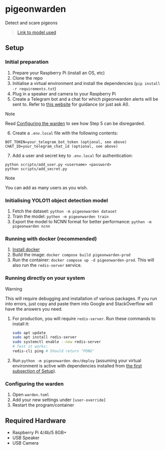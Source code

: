 # pigeonwarden

Detect and scare pigeons

> [Link to model used](https://app.roboflow.com/tomasprojects/pigeon-myna-negchicken/1)

## Setup

### Initial preparation

1. Prepare your Raspberry Pi (install an OS, etc)
2. Clone the repo
3. Initialise a virtual environment and install the dependencies (`pip install -r requirements.txt`)
4. Plug in a speaker and camera to your Raspberry Pi
5. Create a Telegram bot and a chat for which pigeonwarden alerts will be sent to. Refer to [this website](https://core.telegram.org/bots/api) for guidance (or just ask AI).
> [!NOTE]
> Read [Configuring the warden](#configuring-the-warden) to see how Step 5 can be disregarded.
6. Create a `.env.local` file with the following contents:

```
BOT_TOKEN=your_telegram_bot_token (optional, see above)
CHAT_ID=your_telegram_chat_id (optional, see above)
```

7. Add a user and secret key to `.env.local` for authentication:

```
python scripts/add_user.py <username> <password>
python scripts/add_secret.py
```

> [!NOTE]
> You can add as many users as you wish.

### Initialising YOLO11 object detection model

1. Fetch the dataset: `python -m pigeonwarden dataset`
2. Train the model: `python -m pigeonwarden train`
3. Export the model to NCNN format for better performance: `python -m pigeonwarden ncnn`

### Running with docker (recommended)

1. [Install docker](https://docs.docker.com/engine/install/)
2. Build the image: `docker compose build pigeonwarden-prod`
3. Run the container: `docker compose up -d pigeonwarden-prod`. This will also run the `redis-server` service.

### Running directly on your system

> [!WARNING]
> This will require debugging and installation of various packages. If you run into errors, just copy and paste them into Google and StackOverflow will have the answers you need.

1. For production, you will require `redis-server`. Run these commands to install it:
   ```sh
   sudo apt update
   sudo apt install redis-server
   sudo systemctl enable --now redis-server
   # Test it works:
   redis-cli ping # Should return "PONG"
   ```
2. Run `python -m pigeonwarden dev/deploy` (assuming your virtual environment is active with dependencies installed from [the first subsection of Setup](#initial-preparation)).

### Configuring the warden

1. Open `warden.toml`
2. Add your new settings under `[user-override]`
3. Restart the program/container

## Required Hardware

- Raspberry Pi 4/4b/5 8GB+
- USB Speaker
- USB Camera
